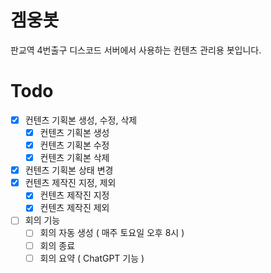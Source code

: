# 겜웅봇

판교역 4번출구 디스코드 서버에서 사용하는 컨텐츠 관리용 봇입니다.

# Todo

* [X] 컨텐츠 기획본 생성, 수정, 삭제
  * [X] 컨텐츠 기획본 생성
  * [X] 컨텐츠 기획본 수정
  * [X] 컨텐츠 기획본 삭제
* [X] 컨텐츠 기획본 상태 변경
* [X] 컨텐츠 제작진 지정, 제외
  * [X] 컨텐츠 제작진 지정
  * [X] 컨텐츠 제작진 제외
* [ ] 회의 기능
  * [ ] 회의 자동 생성 ( 매주 토요일 오후 8시 )
  * [ ] 회의 종료
  * [ ] 회의 요약 ( ChatGPT 기능 )
